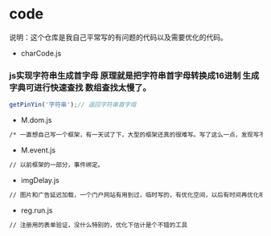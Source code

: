 code
====

说明：这个仓库是我自己平常写的有问题的代码以及需要优化的代码。

- charCode.js
### js实现字符串生成首字母 原理就是把字符串首字母转换成16进制 生成字典可进行快速查找 数组查找太慢了。
```javascript
getPinYin('字符串');// 返回字符串首字母

```

- M.dom.js
```html
/* 一直想自己写一个框架，有一天试了下，大型的框架还真的很难写。写了这么一点，发现写不下去了，沉淀不够啊。*/
```
- M.event.js
```html
// 以前框架的一部分，事件绑定。
```
- imgDelay.js
```html
// 图片和广告延迟加载，一个门户网站有用到过，临时写的，有优化空间，以后有时间再优化吧。
```
- reg.run.js
```html
// 注册用的表单验证，没什么特别的，优化下估计是个不错的工具
```